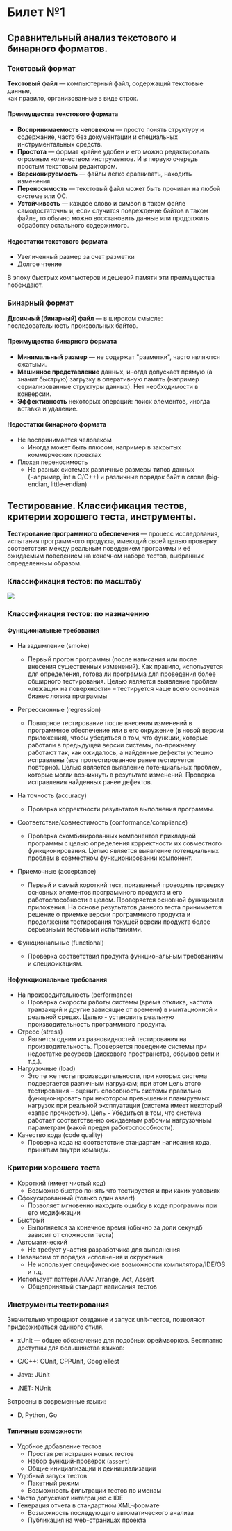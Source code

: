 # Билет №1
## Сравнительный анализ текстового и бинарного форматов.
### Текстовый формат
__Текстовый файл__ — компьютерный файл, содержащий текстовые данные,\
как правило, организованные в виде строк.

#### Преимущества текстового формата

* __Воспринимаемость человеком__ — просто понять структуру и содержание, часто без документации и специальных инструментальных средств.
* __Простота__ — формат крайне удобен и его можно редактировать огромным количеством инструментов. И в первую очередь простым текстовым редактором.
*  __Версионируемость__ — файлы легко сравнивать, находить изменения.
*  __Переносимость__ — текстовый файл может быть прочитан на любой системе или ОС.
*  __Устойчивость__ — каждое слово и символ в таком файле самодостаточны и, если случится повреждение байтов в таком файле, то обычно можно восстановить данные или продолжить обработку остального содержимого.

#### Недостатки текстового формата

* Увеличенный размер за счет разметки
* Долгое чтение 

В эпоху быстрых компьютеров и дешевой памяти эти преимущества побеждают.

### Бинарный формат
__Двоичный (бинарный) файл__ — в широком смысле: последовательность произвольных байтов.

#### Преимущества бинарного формата

* __Минимальный размер__ — не содержат "разметки", часто являются сжатыми.
* __Машинное представление__ данных, иногда допускает прямую (а значит быструю) загрузку в оперативную память (например сериализованные структуры данных). Нет необходимости в конверсии.
*  __Эффективность__ некоторых операций: поиск элементов, иногда вставка и удаление.

#### Недостатки бинарного формата

* Не воспринимается человеком
    * Иногда может быть плюсом, например в закрытых коммерческих проектах
* Плохая переносимость
    * На разных системах различные размеры типов данных (например, int в С/С++) и различные порядок байт в слове (big-endian, little-endian)

## Тестирование. Классификация тестов, критерии хорошего теста, инструменты.

__Тестирование программного обеспечения__ — процесс исследования, испытания программного продукта, имеющий своей целью проверку соответствия между реальным поведением программы и её ожидаемым поведением на конечном наборе тестов, выбранных определенным образом.

### Классификация тестов: по масштабу

![](./pictures/test-levels.png)

### Классификация тестов: по назначению

#### __Функциональные требования__
* На задымление (smoke)

    * Первый прогон программы (после написания или после внесения существенных изменений). Как правило, используется для определения, готова ли программа для проведения более обширного тестирования. Целью является выявление проблем «лежащих на поверхности» – тестируется чаще всего основная бизнес логика программы
* Регрессионные (regression)
    * Повторное тестирование после внесения изменений в программное обеспечение или в его окружение (в новой версии приложения), чтобы убедиться в том, что функции, которые работали в предыдущей версии системы, по-прежнему работают так, как ожидалось, а найденные дефекты успешно исправлены (все протестированное ранее тестируется повторно). Целью является выявление потенциальных проблем, которые могли возникнуть в результате изменений. Проверка исправления найденных ранее дефектов.
* На точность (accuracy)
    * Проверка корректности результатов выполнения программы.
* Соответствие/совместимость (conformance/compliance)
    * Проверка скомбинированных компонентов прикладной программы с целью определения корректности их совместного функционирования. Целью является выявление потенциальных проблем в совместном функционировании компонент.
* Приемочные (acceptance)
    * Первый и самый короткий тест, призванный проводить проверку основных элементов программного продукта и его работоспособности в целом. Проверяется основной функционал приложения. На основе результатов данного теста принимается решение о приемке версии программного продукта и продолжении тестирования текущей версии продукта более серьезными тестовыми испытаниями.
* Функциональные (functional)
    * Проверка соответствия продукта функциональным требованиям и спецификациям.

#### __Нефункциональные требования__
* На производительность (performance)
    * Проверка скорости работы системы (время отклика, частота транзакций и другие зависящие от времени) в имитационной и реальной средах. Целью - установить реальную производительность программного продукта.
* Стресс (stress)
    * Является одним из разновидностей тестирования на производительность. Проверяется поведение системы при недостатке ресурсов (дискового пространства, обрывов сети и т.д.). 
* Нагрузочные (load)
    * Это те же тесты производительности, при которых система подвергается различным нагрузкам; при этом цель этого тестирования – оценить способность системы правильно функционировать при некотором превышении планируемых нагрузок при реальной эксплуатации (система имеет некоторый «запас прочности»). Цель - Убедиться в том, что система работает соответственно ожидаемым рабочим нагрузочным параметрам (какой предел работоспособности).
* Качество кода (code quality)
    * Проверка кода на соответствие стандартам написания кода, принятым внутри команды.

### Критерии хорошего теста

* Короткий (имеет чистый код)
    * Возможно быстро понять что тестируется и при каких условиях
* Сфокусированный (только один assert)
    * Позволяет мгновенно находить ошибку в коде программы при его модификации
* Быстрый
    * Выполняется за конечное время (обычно за доли секундб зависит от сложности теста)
* Автоматический
    * Не требует участия разработчика для выполнения
* Независим от порядка исполнения и окружения
    * Не использует специфические возможности компилятора/IDE/OS и т.д.
* Использует паттерн AAA: Arrange, Act, Assert
    * Общепринятый стандарт написания тестов

### Инструменты тестирования

Значительно упрощают создание и запуск unit-тестов,
позволяют придерживаться единого стиля.

* xUnit — общее обозначение для подобных фреймворков.
Бесплатно доступны для большинства языков:

* C/C++: CUnit, CPPUnit, GoogleTest
* Java: JUnit
* .NET: NUnit

Встроены в современные языки:

* D, Python, Go

#### Типичные возможности

* Удобное добавление тестов
    * Простая регистрация новых тестов
    * Набор функций-проверок (`assert`)
    * Общие инициализации и деинициализации
* Удобный запуск тестов
    * Пакетный режим
    * Возможность фильтрации тестов по именам
* Часто допускают интеграцию с IDE
* Генерация отчета в стандартном XML-формате
    * Возможность последующего автоматического анализа
    * Публикация на web-страницах проекта
